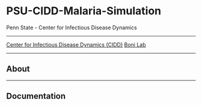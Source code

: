 # PSU-CIDD-Malaria-Simulation

Penn State - Center for Infectious Disease Dynamics

---
[Center for Infectious Disease Dynamics (CIDD)](https://www.huck.psu.edu/institutes-and-centers/center-for-infectious-disease-dynamics)
[Boni Lab](http://mol.ax/)

---

## About

---

## Documentation
